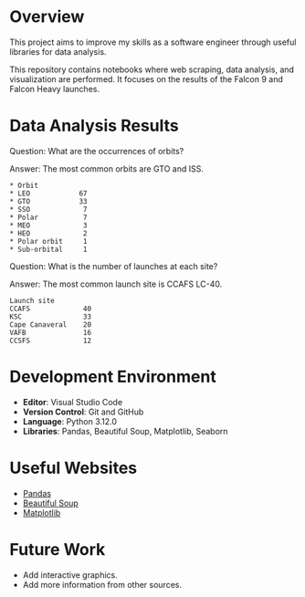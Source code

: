 # Overview

This project aims to improve my skills as a software engineer through useful libraries for data analysis.

This repository contains notebooks where web scraping, data analysis, and visualization are performed. It focuses on the results of the Falcon 9 and Falcon Heavy launches.

# Data Analysis Results

Question: What are the occurrences of orbits?

Answer: The most common orbits are GTO and ISS.
```
* Orbit
* LEO            67
* GTO            33
* SSO             7
* Polar           7
* MEO             3
* HEO             2
* Polar orbit     1
* Sub-orbital     1
```

Question: What is the number of launches at each site?

Answer: The most common launch site is CCAFS LC-40.
```
Launch site
CCAFS             40
KSC               33
Cape Canaveral    20
VAFB              16
CCSFS             12
```



# Development Environment

* **Editor**: Visual Studio Code
* **Version Control**: Git and GitHub
* **Language**: Python 3.12.0
* **Libraries**: Pandas, Beautiful Soup, Matplotlib, Seaborn

# Useful Websites

* [Pandas](https://pandas.pydata.org/docs/getting_started/overview.html)
* [Beautiful Soup](https://www.crummy.com/software/BeautifulSoup/)
* [Matplotlib](https://matplotlib.org/)

# Future Work

* Add interactive graphics.
* Add more information from other sources.